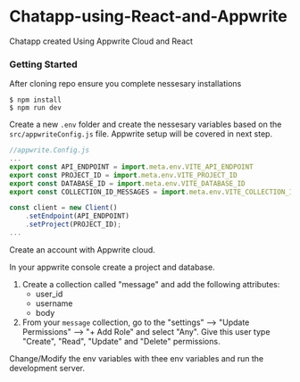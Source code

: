# Chatapp-using-React-and-Appwrite

Chatapp created Using Appwrite Cloud and React

### Getting Started

After cloning repo ensure you complete nessesary installations

```
$ npm install
$ npm run dev
```

Create a new `.env` folder and create the nessesary variables based on the `src/appwriteConfig.js` file. Appwrite setup will be covered in next step.

```js
//appwrite.Config.js
...
export const API_ENDPOINT = import.meta.env.VITE_API_ENDPOINT
export const PROJECT_ID = import.meta.env.VITE_PROJECT_ID
export const DATABASE_ID = import.meta.env.VITE_DATABASE_ID
export const COLLECTION_ID_MESSAGES = import.meta.env.VITE_COLLECTION_ID_MESSAGES

const client = new Client()
    .setEndpoint(API_ENDPOINT) 
    .setProject(PROJECT_ID);              
...
```

Create an account with Appwrite cloud.

In your appwrite console create a project and database.

1. Create a collection called "message" and add the following attributes:
    - user_id
    - username
    - body
2. From your `message` collection, go to the "settings" --> "Update Permissions" --> "+ Add Role" and select "Any". Give this user type "Create", "Read", "Update" and "Delete" permissions.

Change/Modify the env variables with thee env variables and run the development server.
